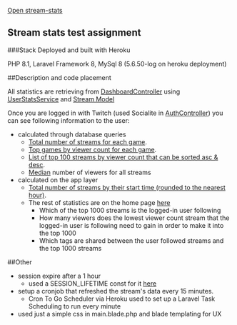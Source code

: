 <p><a href="https://blooming-forest-01090.herokuapp.com/home">Open stream-stats</a>

## Stream stats test assignment

###Stack
Deployed and built with Heroku

PHP 8.1, Laravel Framework 8, MySql 8 (5.6.50-log on heroku deployment)

##Description and code placement

All statistics are retrieving from [DashboardController](https://github.com/akkuzova/stream-stats/blob/main/app/Http/Controllers/DashboardController.php)
using [UserStatsService](https://github.com/akkuzova/stream-stats/blob/main/app/Services/UserStatsService.php) and [Stream Model](https://github.com/akkuzova/stream-stats/blob/main/app/Models/Stream.php)

Once you are logged in with Twitch (used Socialite in [AuthController](https://github.com/akkuzova/stream-stats/blob/main/app/Http/Controllers/AuthController.php)) you can see following information to the user:

- calculated through database queries
  - [Total number of streams for each game](https://blooming-forest-01090.herokuapp.com/dashboard/streams_by_game). 
  - [Top games by viewer count for each game](https://blooming-forest-01090.herokuapp.com/dashboard/games_by_viewer).
  - [List of top 100 streams by viewer count that can be sorted asc & desc](http://blooming-forest-01090.herokuapp.com/dashboard/top_streams_by_viewer).
  - [Median](http://blooming-forest-01090.herokuapp.com/home) number of viewers for all streams
- calculated on the app layer
  - [Total number of streams by their start time (rounded to the nearest hour)](http://blooming-forest-01090.herokuapp.com/dashboard/top_streams_by_start_time).
  - The rest of statistics are on the home page [here](http://blooming-forest-01090.herokuapp.com/home)
    - Which of the top 1000 streams is the logged-in user following
    - How many viewers does the lowest viewer count stream that the logged-in user is following need to gain in order to make it into the top 1000
    - Which tags are shared between the user followed streams and the top 1000 streams

##Other

- session expire after a 1 hour
  - used a SESSION_LIFETIME const for it [here](https://github.com/akkuzova/stream-stats/blob/main/config/session.php#L34)
- setup a cronjob that refreshed the stream's data every 15 minutes.
  - Cron To Go Scheduler via Heroku used to set up a Laravel Task Scheduling to run every minute
- used just a simple css in main.blade.php and blade templating for UX
